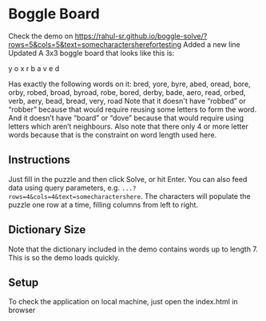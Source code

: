 # Boggle Board

Check the demo on https://rahul-sr.github.io/boggle-solve/?rows=5&cols=5&text=somecharactersherefortesting
Added a new line Updated
A 3x3 boggle board that looks like this is:

y o x
r b a
v e d

Has exactly the following words on it:
bred, yore, byre, abed, oread, bore, orby, robed, broad, byroad, robe, bored, derby, bade, aero, read, orbed, verb, aery, bead, bread, very, road
Note that it doesn't have “robbed” or “robber” because that would require reusing some letters to form the word. And it doesn’t have “board” or “dove” because that would require using letters which aren’t neighbours. Also note that there only 4 or more letter words because that is the constraint on word length used here.

## Instructions

Just fill in the puzzle and then click Solve, or hit Enter. You can also feed
data using query parameters, e.g. `...?rows=4&cols=4&text=somecharactershere`.
The characters will populate the puzzle one row at a time, filling columns from
left to right.

## Dictionary Size

Note that the dictionary included in the demo contains words up to length 7.
This is so the demo loads quickly.

## Setup

To check the application on local machine, just open the index.html in browser
